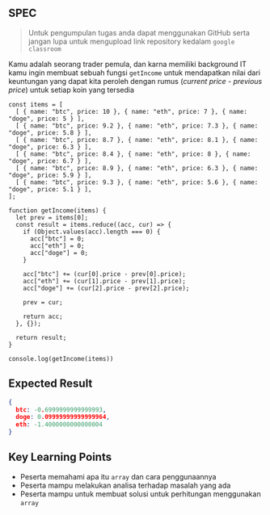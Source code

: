 ## SPEC

> Untuk pengumpulan tugas anda dapat menggunakan GitHub serta jangan lupa untuk mengupload link repository kedalam `google classroom`

Kamu adalah seorang trader pemula, dan karna memiliki background IT kamu ingin membuat sebuah fungsi `getIncome` untuk mendapatkan nilai dari keuntungan yang dapat kita peroleh dengan rumus (*current price* - *previous price*) untuk setiap koin yang tersedia

```JS
const items = [
  [ { name: "btc", price: 10 }, { name: "eth", price: 7 }, { name: "doge", price: 5 } ],
  [ { name: "btc", price: 9.2 }, { name: "eth", price: 7.3 }, { name: "doge", price: 5.8 } ],
  [ { name: "btc", price: 8.7 }, { name: "eth", price: 8.1 }, { name: "doge", price: 6.3 } ],
  [ { name: "btc", price: 8.4 }, { name: "eth", price: 8 }, { name: "doge", price: 6.7 } ],
  [ { name: "btc", price: 8.9 }, { name: "eth", price: 6.3 }, { name: "doge", price: 5.9 } ],
  [ { name: "btc", price: 9.3 }, { name: "eth", price: 5.6 }, { name: "doge", price: 5.1 } ],
];

function getIncome(items) {
  let prev = items[0];
  const result = items.reduce((acc, cur) => {
    if (Object.values(acc).length === 0) {
      acc["btc"] = 0;
      acc["eth"] = 0;
      acc["doge"] = 0;
    }
    
    acc["btc"] += (cur[0].price - prev[0].price);
    acc["eth"] += (cur[1].price - prev[1].price);
    acc["doge"] += (cur[2].price - prev[2].price);
    
    prev = cur;   
    
    return acc;
  }, {});
  
  return result;
}

console.log(getIncome(items))
```

## Expected Result
```JSON
{
  btc: -0.6999999999999993,
  doge: 0.09999999999999964,
  eth: -1.4000000000000004
}
```

## Key Learning Points
- Peserta memahami apa itu `array` dan cara penggunaannya
- Peserta mampu melakukan analisa terhadap masalah yang ada
- Peserta mampu untuk membuat solusi untuk perhitungan menggunakan `array`